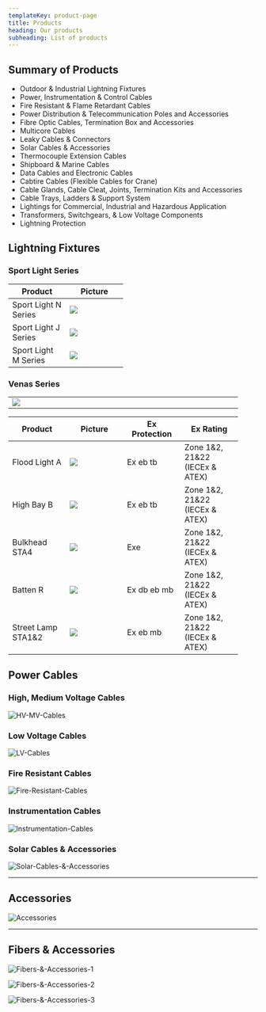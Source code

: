 ```yaml
---
templateKey: product-page
title: Products
heading: Our products
subheading: List of products
---
```

## Summary of Products
- Outdoor & Industrial Lightning Fixtures
- Power, Instrumentation & Control Cables
- Fire Resistant & Flame Retardant Cables 
- Power Distribution & Telecommunication Poles and Accessories 
- Fibre Optic Cables, Termination Box and Accessories
- Multicore Cables
- Leaky Cables & Connectors
- Solar Cables & Accessories
- Thermocouple Extension Cables
- Shipboard & Marine Cables
- Data Cables and Electronic Cables
- Cabtire Cables (Flexible Cables for Crane)
- Cable Glands, Cable Cleat, Joints, Termination Kits and Accessories
- Cable Trays, Ladders & Support System
- Lightings for Commercial, Industrial and Hazardous Application 
- Transformers, Switchgears, & Low Voltage Components 
- Lightning Protection 

## Lightning Fixtures
<style>
table {border-collapse:collapse; table-layout:fixed;}
table td {width:100px; word-wrap:break-word;}
</style>

### Sport Light Series

<table>
<thead>
    <tr>
    <th>Product</th>
    <th>Picture</th>
    </tr>
</thead>
<tbody>
    <tr>
        <td>Sport Light N Series</td>
        <td><img src="../../img/sport-light-1.jpeg"></td>
    </tr>
    <tr>
        <td>Sport Light J Series</td>
        <td><img src="../../img/sport-light-2.jpeg"></td>
    </tr>
    <tr>
        <td>Sport Light M Series</td>
        <td><img src="../../img/sport-light-3.jpeg"></td>
    </tr>
</tbody>
</table>

### Venas Series

<table>
    <tr>
        <td><img src="../../img/venas-logo.png"></td>
        <td></td>
        <td></td>
        <td></td>
    </tr>
</table>

<table>
<thead>
    <tr>
    <th>Product</th>
    <th>Picture</th>
    <th>Ex Protection</th>
    <th>Ex Rating</th>
    </tr>
</thead>
<tbody>
    <tr>
        <td>Flood Light A</td>
        <td><img src="../../img/venas-light-1.png"></td>
        <td>Ex eb tb</td>
        <td>Zone 1&2, 21&22  (IECEx & ATEX)</td>
    </tr>
    <tr>
        <td>High Bay B</td>
        <td><img src="../../img/venas-light-2.png"></td>
        <td>Ex eb tb</td>
        <td>Zone 1&2, 21&22  (IECEx & ATEX)</td>
    </tr>
    <tr>
        <td>Bulkhead STA4</td>
        <td><img src="../../img/venas-light-3.png"></td>
        <td>Exe</td>
        <td>Zone 1&2, 21&22  (IECEx & ATEX)</td>
    </tr>
    <tr>
        <td>Batten R</td>
        <td><img src="../../img/venas-light-4.png"></td>
        <td>Ex db eb mb</td>
        <td>Zone 1&2, 21&22  (IECEx & ATEX)</td>
    </tr>
    <tr>
        <td>Street Lamp STA1&2</td>
        <td><img src="../../img/venas-light-5.png"></td>
        <td>Ex eb mb</td>
        <td>Zone 1&2, 21&22  (IECEx & ATEX)</td>
    </tr>
</tbody>
</table>

## Power Cables

### High, Medium Voltage Cables

![HV-MV-Cables](../../img/product-image-1.png)

### Low Voltage Cables

![LV-Cables](../../img/product-image-2.png)

### Fire Resistant Cables

![Fire-Resistant-Cables](../../img/product-image-3.png)

### Instrumentation Cables

![Instrumentation-Cables](../../img/product-image-4.png)

### Solar Cables & Accessories

![Solar-Cables-&-Accessories](../../img/product-image-5.png)

---

## Accessories

![Accessories](../../img/product-image-6.png)

---

## Fibers & Accessories

![Fibers-&-Accessories-1](../../img/product-image-7.png)

![Fibers-&-Accessories-2](../../img/product-image-8.png)

![Fibers-&-Accessories-3](../../img/product-image-9.png)